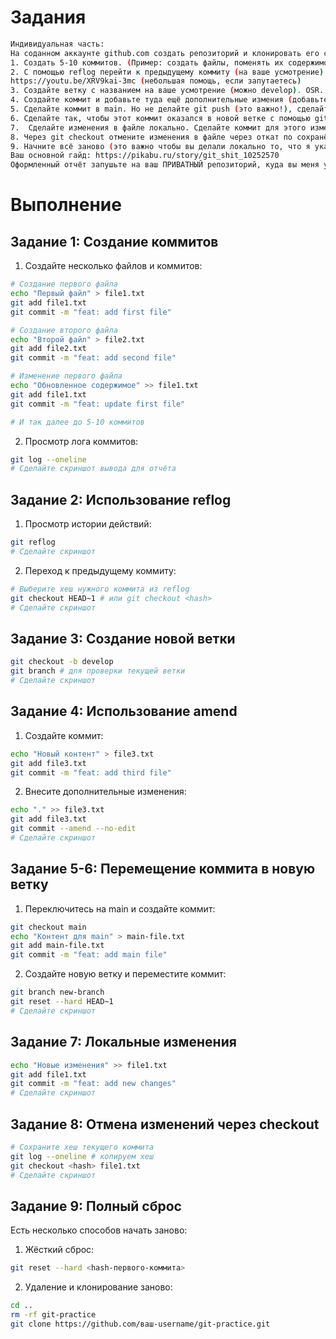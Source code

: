# Задания

```bash
Индивидуальная часть:
На соданном аккаунте github.com создать репозиторий и клонировать его себе локально. Настроить себе доступы для того, чтобы можно было пушить изменения в ветки. Init commit может быть и локальный, это на ваше усмотрение. Далее реализовать следующие сценарии
1. Создать 5-10 коммитов. (Пример: создать файлы, поменять их содержимое). Вывести их лог экран, сделать скрин и добавить в отчёт.
2. С помощью reflog перейти к предыдущему коммиту (на ваше усмотрение). Output, screen, report. (Вывести их лог экран, сделать скрин и добавить в отчёт.)
https://youtu.be/XRV9kai-3mc (небольшая помощь, если запутаетесь)
3. Создайте ветку с названием на ваше усмотрение (можно develop). OSR. (Output, screen, report.)
4. Создайте коммит и добавьте туда ещё дополнительные измения (добавьте, например в изменяемый файл точку, пробел и тд) с помощью ammend. OSR.
5. Сделайте коммит в main. Но не делайте git push (это важно!), сделайте изменения локально.
6. Сделайте так, чтобы этот коммит оказался в новой ветке с помощью git reset --hard. OSR
7.  Сделайте изменения в файле локально. Сделайте коммит для этого изменения. OSR
8. Через git checkout отмените изменения в файле через откат по сохранённому хэшу. OSR
9. Начните всё заново (это важно чтобы вы делали локально то, что я указал сделать локально). Можно использовать любой из подходов. OSR
Ваш основной гайд: https://pikabu.ru/story/git_shit_10252570
Оформленный отчёт запушьте на ваш ПРИВАТНЫЙ репозиторий, куда вы меня уже добавили или добавите (кто этого ещё не сделал).
```

# Выполнение

## Задание 1: Создание коммитов

1. Создайте несколько файлов и коммитов:
```bash
# Создание первого файла
echo "Первый файл" > file1.txt
git add file1.txt
git commit -m "feat: add first file"

# Создание второго файла
echo "Второй файл" > file2.txt
git add file2.txt
git commit -m "feat: add second file"

# Изменение первого файла
echo "Обновленное содержимое" >> file1.txt
git add file1.txt
git commit -m "feat: update first file"

# И так далее до 5-10 коммитов
```

2. Просмотр лога коммитов:
```bash
git log --oneline
# Сделайте скриншот вывода для отчёта
```

## Задание 2: Использование reflog

1. Просмотр истории действий:
```bash
git reflog
# Сделайте скриншот
```

2. Переход к предыдущему коммиту:
```bash
# Выберите хеш нужного коммита из reflog
git checkout HEAD~1 # или git checkout <hash>
# Сделайте скриншот
```

## Задание 3: Создание новой ветки

```bash
git checkout -b develop
git branch # для проверки текущей ветки
# Сделайте скриншот
```

## Задание 4: Использование amend

1. Создайте коммит:
```bash
echo "Новый контент" > file3.txt
git add file3.txt
git commit -m "feat: add third file"
```

2. Внесите дополнительные изменения:
```bash
echo "." >> file3.txt
git add file3.txt
git commit --amend --no-edit
# Сделайте скриншот
```

## Задание 5-6: Перемещение коммита в новую ветку

1. Переключитесь на main и создайте коммит:
```bash
git checkout main
echo "Контент для main" > main-file.txt
git add main-file.txt
git commit -m "feat: add main file"
```

2. Создайте новую ветку и переместите коммит:
```bash
git branch new-branch
git reset --hard HEAD~1
# Сделайте скриншот
```

## Задание 7: Локальные изменения

```bash
echo "Новые изменения" >> file1.txt
git add file1.txt
git commit -m "feat: add new changes"
# Сделайте скриншот
```

## Задание 8: Отмена изменений через checkout

```bash
# Сохраните хеш текущего коммита
git log --oneline # копируем хеш
git checkout <hash> file1.txt
# Сделайте скриншот
```

## Задание 9: Полный сброс

Есть несколько способов начать заново:

1. Жёсткий сброс:
```bash
git reset --hard <hash-первого-коммита>
```

2. Удаление и клонирование заново:
```bash
cd ..
rm -rf git-practice
git clone https://github.com/ваш-username/git-practice.git
```

